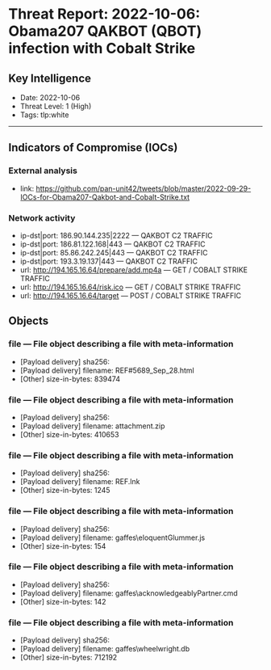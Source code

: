 # Threat Report: 2022-10-06: Obama207 QAKBOT (QBOT) infection with Cobalt Strike


## Key Intelligence
* Date: 2022-10-06
* Threat Level: 1 (High)
* Tags: tlp:white

---

## Indicators of Compromise (IOCs)
### External analysis
* link: https://github.com/pan-unit42/tweets/blob/master/2022-09-29-IOCs-for-Obama207-Qakbot-and-Cobalt-Strike.txt

### Network activity
* ip-dst|port: 186.90.144.235|2222 — QAKBOT C2 TRAFFIC
* ip-dst|port: 186.81.122.168|443 — QAKBOT C2 TRAFFIC
* ip-dst|port: 85.86.242.245|443 — QAKBOT C2 TRAFFIC
* ip-dst|port: 193.3.19.137|443 — QAKBOT C2 TRAFFIC
* url: http://194.165.16.64/prepare/add.mp4a — GET / COBALT STRIKE TRAFFIC
* url: http://194.165.16.64/risk.ico — GET / COBALT STRIKE TRAFFIC
* url: http://194.165.16.64/target — POST / COBALT STRIKE TRAFFIC

## Objects
### file — File object describing a file with meta-information
* [Payload delivery] sha256: <sha256>
* [Payload delivery] filename: REF#5689_Sep_28.html
* [Other] size-in-bytes: 839474

### file — File object describing a file with meta-information
* [Payload delivery] sha256: <sha256>
* [Payload delivery] filename: attachment.zip
* [Other] size-in-bytes: 410653

### file — File object describing a file with meta-information
* [Payload delivery] sha256: <sha256>
* [Payload delivery] filename: REF.lnk
* [Other] size-in-bytes: 1245

### file — File object describing a file with meta-information
* [Payload delivery] sha256: <sha256>
* [Payload delivery] filename: gaffes\eloquentGlummer.js
* [Other] size-in-bytes: 154

### file — File object describing a file with meta-information
* [Payload delivery] sha256: <sha256>
* [Payload delivery] filename: gaffes\acknowledgeablyPartner.cmd
* [Other] size-in-bytes: 142

### file — File object describing a file with meta-information
* [Payload delivery] sha256: <sha256>
* [Payload delivery] filename: gaffes\wheelwright.db
* [Other] size-in-bytes: 712192
